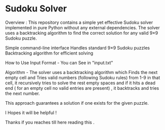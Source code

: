 # Sudoku Solver 
Overview : 
This repository contains a simple yet effective Sudoku solver implemented in pure Python without any external dependencies. The solver uses a backtracking algorithm to find the correct solution for any valid 9×9 Sudoku puzzle.

Simple command-line interface
Handles standard 9×9 Sudoku puzzles
Backtracking algorithm for efficient solving

How to Use
Input Format - You can See in "input.txt"

Algorithm - 
The solver uses a backtracking algorithm which Finds the next empty cell and Tries valid numbers  (following Sudoku rules) from 1-9 in that cell, it recursively tries to solve the rest empty spaces and if it hits a dead end ( for an empty cell no valid entries are present) , it backtracks and tries the next number.

This approach guarantees a solution if one exists for the given puzzle.

I Hopes it will be helpful !

Thanks if you reaches till here reading this .
